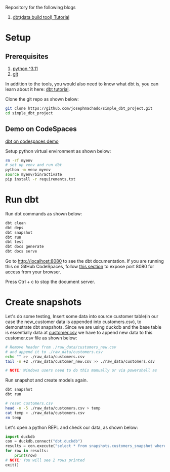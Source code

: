 Repository for the following blogs

1. [dbt(data build tool) Tutorial](https://www.startdataengineering.com/post/dbt-data-build-tool-tutorial/)

# Setup

## Prerequisites

1. [python ^3.11](https://www.python.org/downloads/)
2. [git](https://git-scm.com/book/en/v2/Getting-Started-Installing-Git)

In addition to the tools, you would also need to know what dbt is, you can learn about it here: [dbt tutorial](https://www.startdataengineering.com/post/dbt-data-build-tool-tutorial/).

Clone the git repo as shown below:

```bash
git clone https://github.com/josephmachado/simple_dbt_project.git
cd simple_dbt_project
```

## Demo on CodeSpaces

[dbt on codespaces demo](https://youtu.be/UEVuIKmx5X0)

Setup python virtual environment as shown below:

```bash
rm -rf myenv
# set up venv and run dbt
python -m venv myenv
source myenv/bin/activate
pip install -r requirements.txt
```

# Run dbt 

Run dbt commands as shown below:

```bash
dbt clean
dbt deps
dbt snapshot
dbt run 
dbt test
dbt docs generate
dbt docs serve
```

Go to [http://localhost:8080](http://localhost:8080) to see the dbt documentation. If you are running this on GitHub CodeSpaces, follow [this section]() to expose port 8080 for access from your browser.

Press Ctrl + c to stop the document server.

# Create snapshots

Let's do some testing, Insert some data into source customer table(in our case the new_customer data is appended into customers.csv), to demonstrate dbt snapshots. Since we are using duckdb and the base table is essentially data at [customer.csv](./raw_data/customer.csv) we have to append new data to this customer.csv file as shown below:

```bash
# Remove header from ./raw_data/customers_new.csv
# and append it to ./raw_data/customers.csv
echo "" >> ./raw_data/customers.csv
tail -n +2 ./raw_data/customer_new.csv >> ./raw_data/customers.csv

# NOTE: Windows users need to do this manually or via powershell as
```

Run snapshot and create models again.

```bash
dbt snapshot 
dbt run 
```

```bash
# reset customers.csv
head -n -5 ./raw_data/customers.csv > temp
cat temp > ./raw_data/customers.csv 
rm temp
```

Let's open a python REPL and check our data, as shown below:

```python
import duckdb
con = duckdb.connect("dbt.duckdb")
results = con.execute("select * from snapshots.customers_snapshot where customer_id = 82").fetchall()
for row in results:
    print(row)
# NOTE: You will see 2 rows printed
exit()
```

